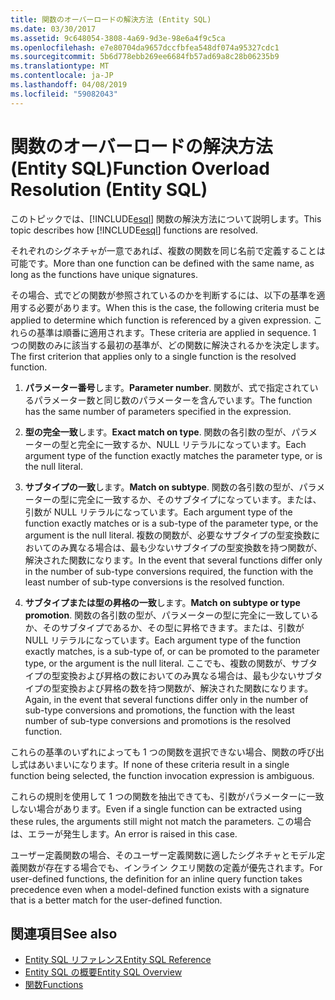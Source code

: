 ```yaml
---
title: 関数のオーバーロードの解決方法 (Entity SQL)
ms.date: 03/30/2017
ms.assetid: 9c648054-3808-4a69-9d3e-98e6a4f9c5ca
ms.openlocfilehash: e7e80704da9657dccfbfea548df074a95327cdc1
ms.sourcegitcommit: 5b6d778ebb269ee6684fb57ad69a8c28b06235b9
ms.translationtype: MT
ms.contentlocale: ja-JP
ms.lasthandoff: 04/08/2019
ms.locfileid: "59082043"
---
```

# <a name="function-overload-resolution-entity-sql"></a><span data-ttu-id="bcbf5-102">関数のオーバーロードの解決方法 (Entity SQL)</span><span class="sxs-lookup"><span data-stu-id="bcbf5-102">Function Overload Resolution (Entity SQL)</span></span>
<span data-ttu-id="bcbf5-103">このトピックでは、[!INCLUDE[esql](../../../../../../includes/esql-md.md)] 関数の解決方法について説明します。</span><span class="sxs-lookup"><span data-stu-id="bcbf5-103">This topic describes how [!INCLUDE[esql](../../../../../../includes/esql-md.md)] functions are resolved.</span></span>  
  
 <span data-ttu-id="bcbf5-104">それぞれのシグネチャが一意であれば、複数の関数を同じ名前で定義することは可能です。</span><span class="sxs-lookup"><span data-stu-id="bcbf5-104">More than one function can be defined with the same name, as long as the functions have unique signatures.</span></span>  
  
 <span data-ttu-id="bcbf5-105">その場合、式でどの関数が参照されているのかを判断するには、以下の基準を適用する必要があります。</span><span class="sxs-lookup"><span data-stu-id="bcbf5-105">When this is the case, the following criteria must be applied to determine which function is referenced by a given expression.</span></span> <span data-ttu-id="bcbf5-106">これらの基準は順番に適用されます。</span><span class="sxs-lookup"><span data-stu-id="bcbf5-106">These criteria are applied in sequence.</span></span> <span data-ttu-id="bcbf5-107">1 つの関数のみに該当する最初の基準が、どの関数に解決されるかを決定します。</span><span class="sxs-lookup"><span data-stu-id="bcbf5-107">The first criterion that applies only to a single function is the resolved function.</span></span>  
  
1.  <span data-ttu-id="bcbf5-108">**パラメーター番号**します。</span><span class="sxs-lookup"><span data-stu-id="bcbf5-108">**Parameter number**.</span></span> <span data-ttu-id="bcbf5-109">関数が、式で指定されているパラメーター数と同じ数のパラメーターを含んでいます。</span><span class="sxs-lookup"><span data-stu-id="bcbf5-109">The function has the same number of parameters specified in the expression.</span></span>  
  
2.  <span data-ttu-id="bcbf5-110">**型の完全一致**します。</span><span class="sxs-lookup"><span data-stu-id="bcbf5-110">**Exact match on type**.</span></span> <span data-ttu-id="bcbf5-111">関数の各引数の型が、パラメーターの型と完全に一致するか、NULL リテラルになっています。</span><span class="sxs-lookup"><span data-stu-id="bcbf5-111">Each argument type of the function exactly matches the parameter type, or is the null literal.</span></span>  
  
3.  <span data-ttu-id="bcbf5-112">**サブタイプの一致**します。</span><span class="sxs-lookup"><span data-stu-id="bcbf5-112">**Match on subtype**.</span></span> <span data-ttu-id="bcbf5-113">関数の各引数の型が、パラメーターの型に完全に一致するか、そのサブタイプになっています。または、引数が NULL リテラルになっています。</span><span class="sxs-lookup"><span data-stu-id="bcbf5-113">Each argument type of the function exactly matches or is a sub-type of the parameter type, or the argument is the null literal.</span></span> <span data-ttu-id="bcbf5-114">複数の関数が、必要なサブタイプの型変換数においてのみ異なる場合は、最も少ないサブタイプの型変換数を持つ関数が、解決された関数になります。</span><span class="sxs-lookup"><span data-stu-id="bcbf5-114">In the event that several functions differ only in the number of sub-type conversions required, the function with the least number of sub-type conversions is the resolved function.</span></span>  
  
4.  <span data-ttu-id="bcbf5-115">**サブタイプまたは型の昇格の一致**します。</span><span class="sxs-lookup"><span data-stu-id="bcbf5-115">**Match on subtype or type promotion**.</span></span> <span data-ttu-id="bcbf5-116">関数の各引数の型が、パラメーターの型に完全に一致しているか、そのサブタイプであるか、その型に昇格できます。または、引数が NULL リテラルになっています。</span><span class="sxs-lookup"><span data-stu-id="bcbf5-116">Each argument type of the function exactly matches, is a sub-type of, or can be promoted to the parameter type, or the argument is the null literal.</span></span> <span data-ttu-id="bcbf5-117">ここでも、複数の関数が、サブタイプの型変換および昇格の数においてのみ異なる場合は、最も少ないサブタイプの型変換および昇格の数を持つ関数が、解決された関数になります。</span><span class="sxs-lookup"><span data-stu-id="bcbf5-117">Again, in the event that several functions differ only in the number of sub-type conversions and promotions, the function with the least number of sub-type conversions and promotions is the resolved function.</span></span>  
  
 <span data-ttu-id="bcbf5-118">これらの基準のいずれによっても 1 つの関数を選択できない場合、関数の呼び出し式はあいまいになります。</span><span class="sxs-lookup"><span data-stu-id="bcbf5-118">If none of these criteria result in a single function being selected, the function invocation expression is ambiguous.</span></span>  
  
 <span data-ttu-id="bcbf5-119">これらの規則を使用して 1 つの関数を抽出できても、引数がパラメーターに一致しない場合があります。</span><span class="sxs-lookup"><span data-stu-id="bcbf5-119">Even if a single function can be extracted using these rules, the arguments still might not match the parameters.</span></span> <span data-ttu-id="bcbf5-120">この場合は、エラーが発生します。</span><span class="sxs-lookup"><span data-stu-id="bcbf5-120">An error is raised in this case.</span></span>  
  
 <span data-ttu-id="bcbf5-121">ユーザー定義関数の場合、そのユーザー定義関数に適したシグネチャとモデル定義関数が存在する場合でも、インライン クエリ関数の定義が優先されます。</span><span class="sxs-lookup"><span data-stu-id="bcbf5-121">For user-defined functions, the definition for an inline query function takes precedence even when a model-defined function exists with a signature that is a better match for the user-defined function.</span></span>  
  
## <a name="see-also"></a><span data-ttu-id="bcbf5-122">関連項目</span><span class="sxs-lookup"><span data-stu-id="bcbf5-122">See also</span></span>

- [<span data-ttu-id="bcbf5-123">Entity SQL リファレンス</span><span class="sxs-lookup"><span data-stu-id="bcbf5-123">Entity SQL Reference</span></span>](../../../../../../docs/framework/data/adonet/ef/language-reference/entity-sql-reference.md)
- [<span data-ttu-id="bcbf5-124">Entity SQL の概要</span><span class="sxs-lookup"><span data-stu-id="bcbf5-124">Entity SQL Overview</span></span>](../../../../../../docs/framework/data/adonet/ef/language-reference/entity-sql-overview.md)
- [<span data-ttu-id="bcbf5-125">関数</span><span class="sxs-lookup"><span data-stu-id="bcbf5-125">Functions</span></span>](../../../../../../docs/framework/data/adonet/ef/language-reference/functions-entity-sql.md)
